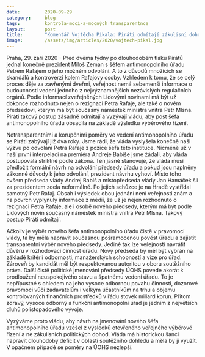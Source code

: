 ```yaml
---
date:         2020-09-29
category:     blog
tags:         kontrola-moci-a-mocných transparentnce
layout:       post
title:        "Komentář Vojtěcha Pikala: Piráti odmítají zákulisní dohody ohledně nového šéfa antimonopolního úřadu. Žádají vládu o otevřené výběrové řízení"
image:        /assets/img/articles/2020/vojtech-pikal.jpg
---
```



Praha, 29. září 2020 - Před dvěma týdny po dlouhodobém tlaku Pirátů jednal konečně prezident Miloš Zeman s šéfem antimonopolního úřadu Petrem Rafajem o jeho možném odvolání. A to z důvodů množících se skandálů a kontroverzí kolem Rafajovy osoby. Vzhledem k tomu, že se celý proces děje za zavřenými dveřmi, veřejnost nemá sebemenší informace o budoucnosti vedení jednoho z nejvýznamnějších nezávislých regulačních orgánů. Podle informací zveřejněných Lidovými novinami má být už dokonce rozhodnuto nejen o rezignaci Petra Rafaje, ale také o novém předsedovi, kterým má být současný náměstek ministra vnitra Petr Mlsna. Piráti takový postup zásadně odmítají a vyzývají vládu, aby post šéfa antimonopolního úřadu obsadila na základě výsledku výběrového řízení.

Netransparentními a korupčními poměry ve vedení antimonopolního úřadu se Piráti zabývají již dva roky. Jsme rádi, že vláda vyslyšela konečně naši výzvu po odvolání Petra Rafaje z pozice šéfa této instituce. Nicméně už v naší první interpelaci na premiéra Andreje Babiše jsme žádali, aby vláda postupovala striktně podle zákona. Ten jasně stanovuje, že vláda musí předložit formální návrh na odvolání předsedy úřadu a pokud jsou naplněny zákonné důvody k jeho odvolání, prezident návrhu vyhoví. Místo toho ovšem předseda vlády Andrej Babiš a místopředseda vlády Jan Hamáček šli za prezidentem zcela neformálně. Po jejich schůzce je na Hradě vystřídal samotný Petr Rafaj. Obsah i výsledek obou jednání není veřejnosti znám a na povrch vyplynuly informace z médií, že už je nejen rozhodnuto o rezignaci Petra Rafaje, ale i osobě nového předsedy, kterým má být podle Lidových novin současný náměstek ministra vnitra Petr Mlsna. Takový postup Piráti odmítají.

Ačkoliv je výběr nového šéfa antimonopolního úřadu čistě v pravomoci vlády, ta by měla napravit současnou pošramocenou pověst úřadu a zajistit transparentní výběr nového předsedy. Jedině tak lze veřejnosti navrátit důvěru v rozhodovací činnost úřadu. Nový předseda by měl být vybrán na základě kritérií odbornosti, manažerských schopností a vize pro úřad. Zároveň by kandidát měl být respektovanou autoritou v oboru soutěžního práva. Další čistě politické jmenování předsedy ÚOHS povede akorát  k prodloužení neuspokojivého stavu a špatnému vedení úřadu. To je nepřípustné s ohledem na jeho vysoce odbornou povahu činnosti, dozorové pravomoci vůči zadavatelům i velkým účastníkům na trhu a objemu kontrolovaných finančních prostředků v řádu stovek miliard korun. Přitom zdravý, vysoce odborný a funkční antimonopolní úřad je jedním z největších dluhů polistopadového vývoje.

Vyzýváme proto vládu, aby návrh na jmenování nového šéfa antimonopolního úřadu vzešel z výsledků otevřeného veřejného výběrové řízení a ne zákulisních politických dohod. Vláda má historickou šanci napravit dlouhodobý deficit v oblasti soutěžního dohledu a měla by ji využít. V opačném případě se poměry na ÚOHS nezlepší.
